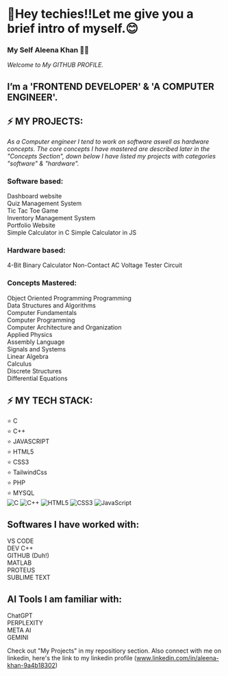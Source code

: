 # 👋Hey techies!!Let me give you a brief intro of myself.😊  
### My Self **Aleena Khan** 👩‍💻
 _Welcome to My GITHUB PROFILE._  
## I’m a 'FRONTEND DEVELOPER' & 'A COMPUTER ENGINEER'.  

 ## ⚡ MY PROJECTS:
 _As a Computer engineer I tend to work on software aswell as hardware concepts. The core concepts I have mastered are described later in the "Concepts Section", down below I have listed my projects with categories "software" & "hardware"._
 ### Software based:
 Dashboard website  
 Quiz Management System  
 Tic Tac Toe Game   
 Inventory Management System  
 Portfolio Website  
 Simple Calculator in C
 Simple Calculator in JS
 ### Hardware based:
 4-Bit Binary Calculator
 Non-Contact AC Voltage Tester Circuit
 ### Concepts Mastered:  
 Object Oriented Programming Programming  
 Data Structures and Algorithms  
 Computer Fundamentals  
 Computer Programming  
 Computer Architecture and Organization  
 Applied Physics  
 Assembly Language  
 Signals and Systems  
 Linear Algebra  
 Calculus  
 Discrete Structures  
 Differential Equations  
 

## ⚡ MY TECH STACK:
 
⭐ C  
⭐ C++   
⭐ JAVASCRIPT  
⭐ HTML5  
⭐ CSS3  
⭐ TailwindCss  
⭐ PHP  
⭐ MYSQL  
![C](https://img.shields.io/badge/language-C-blue?style=for-the-badge&logo=c)
![C++](https://img.shields.io/badge/language-C++-blue?style=for-the-badge&logo=c++)
![HTML5](https://img.shields.io/badge/language-HTML5-orange?style=for-the-badge&logo=html5)
![CSS3](https://img.shields.io/badge/language-CSS3-blue?style=for-the-badge&logo=css3)
![JavaScript](https://img.shields.io/badge/language-JavaScript-yellow?style=for-the-badge&logo=javascript)

 ## Softwares I have worked with:  
   VS CODE  
   DEV C++  
   GITHUB (Duh!)  
   MATLAB  
   PROTEUS  
   SUBLIME TEXT
   ## AI Tools I am familiar with:  
   ChatGPT  
   PERPLEXITY  
   META AI  
   GEMINI
   
  Check out "My Projects" in my repositiory section.
  Also connect with me on linkedin,
  here's the link to my linkedin profile
 (www.linkedin.com/in/aleena-khan-9a4b18302)
  
